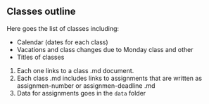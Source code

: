 ## Classes outline

Here goes the list of classes including:
- Calendar (dates for each class)
- Vacations and class changes due to Monday class and other
- Titles of classes

1. Each one links to a class .md document.
2. Each class .md includes links to assignments that are written as assignmen-number or assignmen-deadline .md
3. Data for assignments goes in the `data` folder
